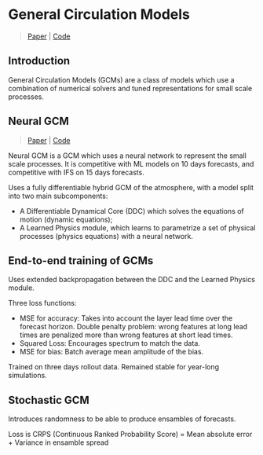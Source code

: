 # General Circulation Models

> [Paper]() |
[Code]()

## Introduction

General Circulation Models (GCMs) are a class of models which use a combination of numerical solvers and tuned representations for small scale processes. 

## Neural GCM

> [Paper](https://arxiv.org/pdf/2106.05784.pdf) |
[Code]()

Neural GCM is a GCM which uses a neural network to represent the small scale processes. 
It is competitive with ML models on 10 days forecasts, and competitive with IFS on 15 days forecasts.

Uses a fully differentiable hybrid GCM of the atmosphere, with a model split into two main subcomponents: 
- A Differentiable Dynamical Core (DDC) which solves the equations of motion (dynamic equations); 
- A Learned Physics module, which learns to parametrize a set of physical processes (physics equations) with a neural network.

## End-to-end training of GCMs

Uses extended backpropagation between the DDC and the Learned Physics module.

Three loss functions: 
- MSE for accuracy:
    Takes into account the layer lead time over the forecast horizon.
    Double penalty problem: wrong features at long lead times are penalized more than wrong features at short lead times.
- Squared Loss: 
    Encourages spectrum to match the data. 
- MSE for bias: 
    Batch average mean amplitude of the bias.

Trained on three days rollout data. 
Remained stable for year-long simulations.

## Stochastic GCM

Introduces randomness to be able to produce ensambles of forecasts.

Loss is CRPS (Continuous Ranked Probability Score) = Mean absolute error + Variance in ensamble spread